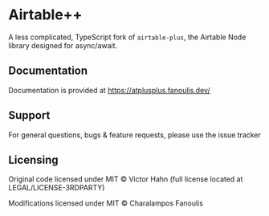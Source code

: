 # Airtable++

A less complicated, TypeScript fork of `airtable-plus`, the Airtable Node library designed for async/await.

## Documentation

Documentation is provided at https://atplusplus.fanoulis.dev/

## Support

For general questions, bugs & feature requests, please use the issue tracker

## Licensing

Original code licensed under MIT © Victor Hahn (full license located at LEGAL/LICENSE-3RDPARTY)

Modifications licensed under MIT © Charalampos Fanoulis
